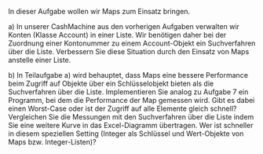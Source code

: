 In dieser Aufgabe wollen wir Maps zum Einsatz bringen.

a) In unserer CashMachine aus den vorherigen Aufgaben verwalten wir Konten (Klasse Account) in einer Liste. Wir benötigen daher bei der Zuordnung einer Kontonummer zu einem Account-Objekt ein Suchverfahren über die Liste. Verbessern Sie diese Situation durch den Einsatz von Maps anstelle einer Liste.

b) In Teilaufgabe a) wird behauptet, dass Maps eine bessere Performance beim Zugriff auf Objekte über ein Schlüsselobjekt bieten als die Suchverfahren über die Liste. Implementieren Sie analog zu Aufgabe 7 ein Programm, bei dem die Performance der Map gemessen wird. Gibt es dabei einen Worst-Case oder ist der Zugriff auf alle Elemente gleich schnell? Vergleichen Sie die Messungen mit den Suchverfahren über die Liste indem Sie eine weitere Kurve in das Excel-Diagramm übertragen. Wer ist schneller in diesem speziellen Setting (Integer als Schlüssel und Wert-Objekte von Maps bzw. Integer-Listen)?